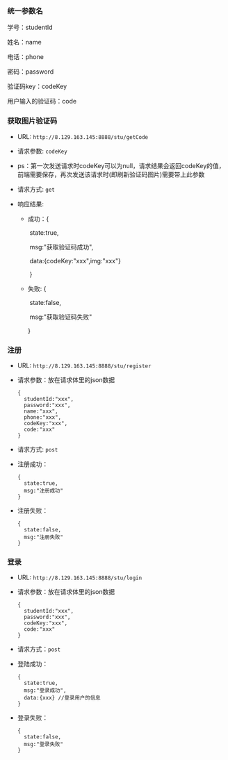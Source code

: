 ### 统一参数名

学号：studentId

姓名：name

电话：phone

密码：password

验证码key：codeKey

用户输入的验证码：code



### 获取图片验证码

* URL: `http://8.129.163.145:8888/stu/getCode`

* 请求参数: `codeKey`

* ps：第一次发送请求时codeKey可以为null，请求结果会返回codeKey的值，前端需要保存，再次发送该请求时(即刷新验证码图片)需要带上此参数

* 请求方式: `get`

* 响应结果:

  * 成功：{

    ​			state:true,

    ​			msg:"获取验证码成功",

    ​			data:{codeKey:"xxx",img:"xxx"}

    ​		}

  * 失败: {

    ​			state:false,

    ​			msg:"获取验证码失败"

    }



### 注册

* URL: `http://8.129.163.145:8888/stu/register`

* 请求参数：放在请求体里的json数据

  ```
  {
  	studentId:"xxx",
  	password:"xxx",
  	name:"xxx",
  	phone:"xxx",
  	codeKey:"xxx",
  	code:"xxx"
  }
  ```

* 请求方式: `post`

* 注册成功：

  ```
  {
  	state:true,
  	msg:"注册成功"
  }
  ```

  

* 注册失败：

  ```
  {
  	state:false,
  	msg:"注册失败"
  }
  ```

  

### 登录

* URL: `http://8.129.163.145:8888/stu/login`

* 请求参数：放在请求体里的json数据

  ```
  {
  	studentId:"xxx",
  	password:"xxx",
  	codeKey:"xxx",
  	code:"xxx"
  }
  ```

  

* 请求方式：`post`

* 登陆成功：

  ```
  {
  	state:true,
  	msg:"登录成功",
  	data:{xxx} //登录用户的信息
  }
  ```

  

* 登录失败：

  ```
  {
  	state:false,
  	msg:"登录失败"
  }
  ```

  